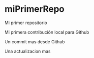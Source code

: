 # miPrimerRepo
Mi primer repositorio

Mi primera contribución local para Github


Un commit mas desde Github

Una actualizacion mas
